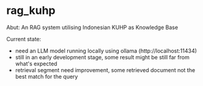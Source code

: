 # rag_kuhp

Abut:
An RAG system utilising Indonesian KUHP as Knowledge Base

Current state:
- need an LLM model running locally using ollama (http://localhost:11434)
- still in an early development stage, some result might be still far from what's expected
- retrieval segment need improvement, some retrieved document not the best match for the query